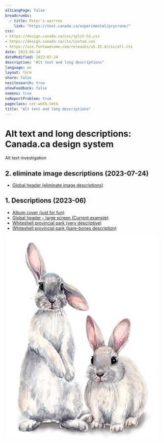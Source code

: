 ```yaml
---
altLangPage: false
breadcrumbs:
  - title: Peter's warrren
    link: "https://test.canada.ca/experimental/prycrane/"
css:
- https://design.canada.ca/css/split-h1.css
- https://design.canada.ca/css/custom.css
- https://use.fontawesome.com/releases/v5.15.4/css/all.css
date: 2023-04-14
dateModified: 2023-07-24
description: "Alt text and long descriptions"
language: en
layout: form
share: false
nositesearch: true
showFeedback: false
nomenu: true
noReportProblem: true
pageclass: cnt-wdth-lmtd
title: "Alt text and long descriptions"
---
```

<div class="row">
  <div class="col-md-8">
    <h1 property="name" id="wb-cont" dir="ltr"><span class="stacked"><span>Alt text and long descriptions</span>: <span>Canada.ca design system</span></span></h1>
    <p>Alt text investigation</p>
    <h2 class="h3 mrgn-tp-lg">2. eliminate image descriptions <span class="small">(2023-07-24)</span></h2>
    <ul class="fa-ul">
      <li><span class="fa-li"><span class="fas fa-carrot"></span></span><a href="global-header-01.html">Global header (eliminate image descriptions)</a></li>
    </ul>
    <h2 class="h3 mrgn-tp-lg">1. Descriptions <span class="small">(2023-06)</span></h2>
    <ul class="fa-ul">
      <li><span class="fa-li"><span class="fas fa-carrot"></span></span><a href="alt-text-en-01.html">Album cover (just for fun)</a></li>
      <li><span class="fa-li"><span class="fas fa-carrot"></span></span><a href="alt-text-en-02.html">Global header – large screen (Current example)</a></li>
      <li><span class="fa-li"><span class="fas fa-carrot"></span></span><a href="alt-text-en-03.html">Whiteshell provincial park (very descriptive)</a></li>
      <li><span class="fa-li"><span class="fas fa-carrot"></span></span><a href="alt-text-en-04.html">Whiteshell provincial park (bare-bones description)</a></li>
    </ul>
  </div>
  <div class="col-md-4">
    <div><img src="./images/bunny26.png" alt="" class="img-responsive"></div>
  </div>
</div>
